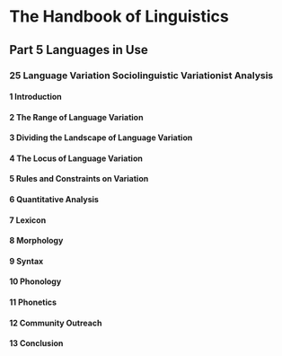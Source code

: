 # The Handbook of Linguistics
## Part 5 Languages in Use
###  25 Language Variation Sociolinguistic Variationist Analysis
#### 1 Introduction
#### 2  The Range of Language Variation 
#### 3 Dividing the Landscape of Language Variation
#### 4 The Locus of Language Variation
#### 5 Rules and Constraints on Variation 
#### 6 Quantitative Analysis 
#### 7 Lexicon 
#### 8 Morphology
#### 9 Syntax
#### 10 Phonology 
#### 11 Phonetics 
#### 12 Community Outreach 
#### 13 Conclusion